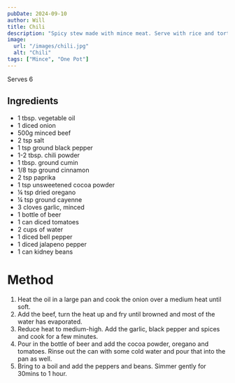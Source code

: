 ```yaml
---
pubDate: 2024-09-10
author: Will
title: Chili
description: "Spicy stew made with mince meat. Serve with rice and tortilla chips"
image:
  url: "/images/chili.jpg"
  alt: "Chili"
tags: ["Mince", "One Pot"]
--- 
```


Serves 6
## Ingredients
* 1 tbsp. vegetable oil
* 1 diced onion
* 500g minced beef
* 2 tsp salt
* 1 tsp ground black pepper
* 1-2 tbsp. chili powder
* 1 tbsp. ground cumin
* 1/8 tsp ground cinnamon
* 2 tsp paprika
* 1 tsp unsweetened cocoa powder
* ¼ tsp dried oregano
* ¼ tsp ground cayenne
* 3 cloves garlic, minced
* 1 bottle of beer
* 1 can diced tomatoes
* 2 cups of water
* 1 diced bell pepper
* 1 diced jalapeno pepper
* 1 can kidney beans

# Method

1.  Heat the oil in a large pan and cook the onion over a medium heat until soft.
2.  Add the beef, turn the heat up and fry until browned and most of the water has evaporated.
3.  Reduce heat to medium-high. Add the garlic, black pepper and spices and cook for a few minutes.
4.  Pour in the bottle of beer and add the cocoa powder, oregano and tomatoes. Rinse out the can with some cold water and pour that into the pan as well.
5.  Bring to a boil and add the peppers and beans. Simmer gently for 30mins to 1 hour.
